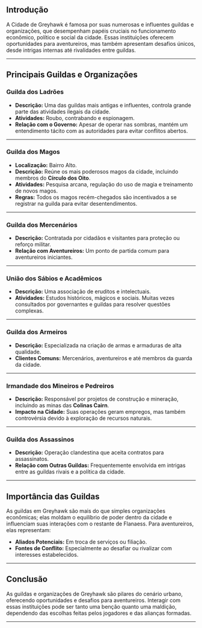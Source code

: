 ## Introdução

A Cidade de Greyhawk é famosa por suas numerosas e influentes guildas e organizações, que desempenham papéis cruciais no funcionamento econômico, político e social da cidade. Essas instituições oferecem oportunidades para aventureiros, mas também apresentam desafios únicos, desde intrigas internas até rivalidades entre guildas.

---

## Principais Guildas e Organizações

### **Guilda dos Ladrões**
- **Descrição:** Uma das guildas mais antigas e influentes, controla grande parte das atividades ilegais da cidade.
- **Atividades:** Roubo, contrabando e espionagem.
- **Relação com o Governo:** Apesar de operar nas sombras, mantém um entendimento tácito com as autoridades para evitar conflitos abertos.

---

### **Guilda dos Magos**
- **Localização:** Bairro Alto.
- **Descrição:** Reúne os mais poderosos magos da cidade, incluindo membros do **Círculo dos Oito**.
- **Atividades:** Pesquisa arcana, regulação do uso de magia e treinamento de novos magos.
- **Regras:** Todos os magos recém-chegados são incentivados a se registrar na guilda para evitar desentendimentos.

---

### **Guilda dos Mercenários**
- **Descrição:** Contratada por cidadãos e visitantes para proteção ou reforço militar.
- **Relação com Aventureiros:** Um ponto de partida comum para aventureiros iniciantes.

---

### **União dos Sábios e Acadêmicos**
- **Descrição:** Uma associação de eruditos e intelectuais.
- **Atividades:** Estudos históricos, mágicos e sociais. Muitas vezes consultados por governantes e guildas para resolver questões complexas.

---

### **Guilda dos Armeiros**
- **Descrição:** Especializada na criação de armas e armaduras de alta qualidade.
- **Clientes Comuns:** Mercenários, aventureiros e até membros da guarda da cidade.

---

### **Irmandade dos Mineiros e Pedreiros**
- **Descrição:** Responsável por projetos de construção e mineração, incluindo as minas das **Colinas Cairn**.
- **Impacto na Cidade:** Suas operações geram empregos, mas também controvérsia devido à exploração de recursos naturais.

---

### **Guilda dos Assassinos**
- **Descrição:** Operação clandestina que aceita contratos para assassinatos.
- **Relação com Outras Guildas:** Frequentemente envolvida em intrigas entre as guildas rivais e a política da cidade.

---

## Importância das Guildas

As guildas em Greyhawk são mais do que simples organizações econômicas; elas moldam o equilíbrio de poder dentro da cidade e influenciam suas interações com o restante de Flanaess. Para aventureiros, elas representam:
- **Aliados Potenciais:** Em troca de serviços ou filiação.
- **Fontes de Conflito:** Especialmente ao desafiar ou rivalizar com interesses estabelecidos.

---

## Conclusão

As guildas e organizações de Greyhawk são pilares do cenário urbano, oferecendo oportunidades e desafios para aventureiros. Interagir com essas instituições pode ser tanto uma benção quanto uma maldição, dependendo das escolhas feitas pelos jogadores e das alianças formadas.

---
